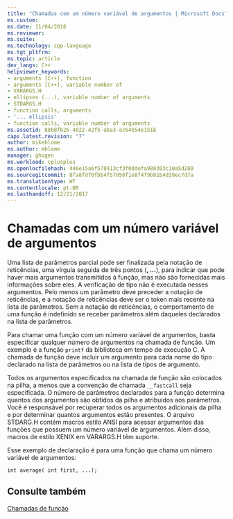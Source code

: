 ```yaml
---
title: "Chamadas com um número variável de argumentos | Microsoft Docs"
ms.custom: 
ms.date: 11/04/2016
ms.reviewer: 
ms.suite: 
ms.technology: cpp-language
ms.tgt_pltfrm: 
ms.topic: article
dev_langs: C++
helpviewer_keywords:
- arguments [C++], function
- arguments [C++], variable number of
- VARARGS.H
- ellipses (...), variable number of arguments
- STDARGS.H
- function calls, arguments
- '... ellipsis'
- function calls, variable number of arguments
ms.assetid: 8808fb26-4822-42f5-aba3-ac64b54e151b
caps.latest.revision: "7"
author: mikeblome
ms.author: mblome
manager: ghogen
ms.workload: cplusplus
ms.openlocfilehash: 446e15a6f578413cf3f0ddefa980303c10a5d280
ms.sourcegitcommit: 8fa8fdf0fbb4f57950f1e8f4f9b81b4d39ec7d7a
ms.translationtype: HT
ms.contentlocale: pt-BR
ms.lasthandoff: 12/21/2017
---
```

# <a name="calls-with-a-variable-number-of-arguments"></a>Chamadas com um número variável de argumentos
Uma lista de parâmetros parcial pode ser finalizada pela notação de reticências, uma vírgula seguida de três pontos (**, ...**), para indicar que pode haver mais argumentos transmitidos à função, mas não são fornecidas mais informações sobre eles. A verificação de tipo não é executada nesses argumentos. Pelo menos um parâmetro deve preceder a notação de reticências, e a notação de reticências deve ser o token mais recente na lista de parâmetros. Sem a notação de reticências, o comportamento de uma função é indefinido se receber parâmetros além daqueles declarados na lista de parâmetros.  
  
 Para chamar uma função com um número variável de argumentos, basta especificar qualquer número de argumentos na chamada de função. Um exemplo é a função `printf` da biblioteca em tempo de execução C. A chamada de função deve incluir um argumento para cada nome do tipo declarado na lista de parâmetros ou na lista de tipos de argumento.  
  
 Todos os argumentos especificados na chamada de função são colocados na pilha, a menos que a convenção de chamada `__fastcall` seja especificada. O número de parâmetros declarados para a função determina quantos dos argumentos são obtidos da pilha e atribuídos aos parâmetros. Você é responsável por recuperar todos os argumentos adicionais da pilha e por determinar quantos argumentos estão presentes. O arquivo STDARG.H contém macros estilo ANSI para acessar argumentos das funções que possuem um número variável de argumentos. Além disso, macros de estilo XENIX em VARARGS.H têm suporte.  
  
 Esse exemplo de declaração é para uma função que chama um número variável de argumentos:  
  
```  
int average( int first, ...);  
```  
  
## <a name="see-also"></a>Consulte também  
 [Chamadas de função](../c-language/function-calls.md)
